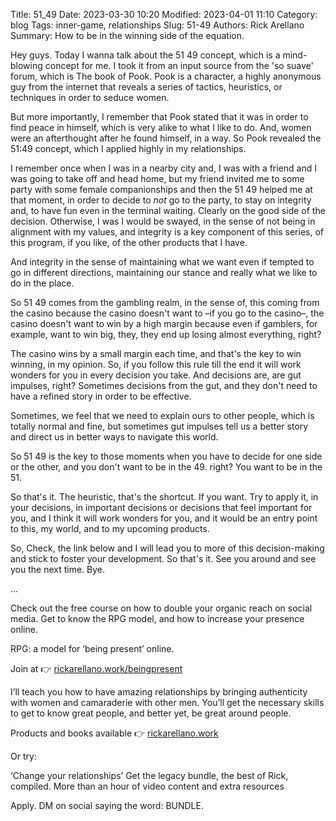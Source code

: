 Title: 51_49
Date: 2023-03-30 10:20
Modified: 2023-04-01 11:10
Category: blog
Tags: inner-game, relationships
Slug: 51-49
Authors: Rick Arellano
Summary: How to be in the winning side of the equation.

Hey guys. Today I wanna talk about the 51 49 concept, which is a mind-blowing concept for me. I took it from an input source from the 'so suave' forum, which is The book of Pook.  Pook is a character, a highly anonymous guy from the internet that reveals a series of tactics, heuristics, or techniques in order to seduce women.

But more importantly, I remember that Pook stated that it was in order to find peace in himself, which is very alike to what I like to do. And, women were an afterthought after he found himself, in a way. So Pook revealed the 51:49 concept, which I applied highly in my relationships.

I remember once when I was in a nearby city and, I was with a friend and I was going to take off and head home, but my friend invited me to some party with some female companionships and then the 51 49 helped me at that moment, in order to decide to *not* go to the party, to stay on integrity and, to have fun even in the terminal waiting. Clearly on the good side of the decision. Otherwise, I was I would be swayed, in the sense of not being in alignment with my values, and integrity is a key component of this series, of this program, if you like, of the other products that I have.

And integrity in the sense of maintaining what we want even if tempted to go in different directions, maintaining our stance and really what we like to do in the place. 

So 51 49  comes from the gambling realm, in the sense of, this coming from the casino because the casino doesn't want to –if you go to the casino–, the casino doesn't want to win by a high margin because even if gamblers, for example, want to win big, they, they end up losing almost everything, right?

The casino wins by a small margin each time, and that's the key to win winning, in my opinion. So, if you follow this rule till the end it will work wonders for you in every decision you take. And decisions are, are gut impulses, right? Sometimes decisions from the gut, and they don't need to have a refined story in order to be effective.

Sometimes, we feel that we need to explain ours to other people, which is totally normal and fine, but sometimes gut impulses tell us a better story and direct us in better ways to navigate this world. 

So 51 49 is the key to those moments when you have to decide for one side or the other, and you don't want to be in the 49. right? You want to be in the 51. 

So that's it. The heuristic, that's the shortcut. If you want. Try to apply it, in your decisions, in important decisions or decisions that feel important for you, and I think it will work wonders for you, and it would be an entry point to this, my world, and to my upcoming products.

So, Check, the link below and I will lead you to more of this decision-making and stick to foster your development. So that's it. See you around and see you the next time. Bye.

...



Check out the free course on how to double your organic reach on social media. Get to know the RPG model, and how to increase your presence online. 

RPG: a model for ‘being present’ online. 

Join at 👉 [rickarellano.work/beingpresent](https://rickarellano.work/rpg) 

I’ll teach you how to have amazing relationships by bringing authenticity with women and camaraderie with other men. You’ll get the necessary skills to get to know great people, and better yet, be great around people.


Products and books available 👉 [rickarellano.work](https://rickarellano.work)


Or try:

‘Change your relationships’ Get the legacy bundle, the best of Rick, compiled. More than an hour of video content and extra resources 

Apply. DM on social saying the word: BUNDLE.

